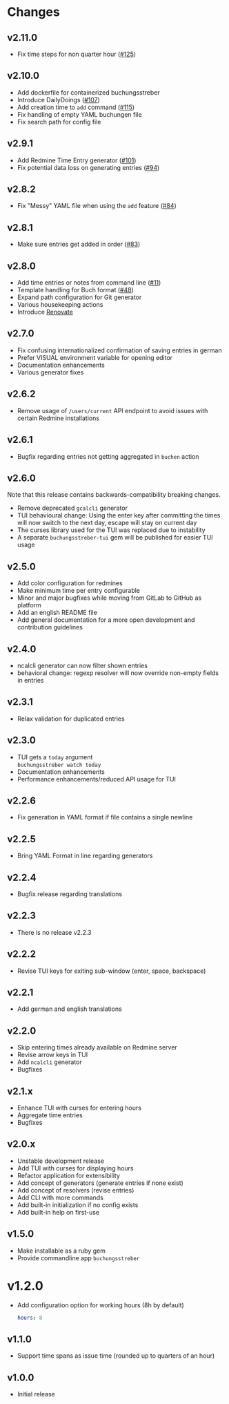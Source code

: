 Changes
=======

## v2.11.0

* Fix time steps for non quarter hour ([#125](https://github.com/synyx/buchungsstreber/pull/125))

## v2.10.0

* Add dockerfile for containerized buchungsstreber
* Introduce DailyDoings ([#107](https://github.com/synyx/buchungsstreber/issues/107))
* Add creation time to `add` command ([#115](https://github.com/synyx/buchungsstreber/issues/115))
* Fix handling of empty YAML buchungen file
* Fix search path for config file

## v2.9.1

* Add Redmine Time Entry generator ([#101](https://github.com/synyx/buchungsstreber/issues/101))
* Fix potential data loss on generating entries ([#94](https://github.com/synyx/buchungsstreber/issues/94))

## v2.8.2

* Fix "Messy" YAML file when using the `add` feature ([#84](https://github.com/synyx/buchungsstreber/issues/84))

## v2.8.1

* Make sure entries get added in order ([#83](https://github.com/synyx/buchungsstreber/issues/83))

## v2.8.0

* Add time entries or notes from command line ([#11](https://github.com/synyx/buchungsstreber/issues/11))
* Template handling for Buch format ([#48](https://github.com/synyx/buchungsstreber/issues/48))
* Expand path configuration for Git generator
* Various housekeeping actions
* Introduce [Renovate](https://togithub.com/renovatebot/renovate)

## v2.7.0

* Fix confusing internationalized confirmation of saving entries in german
* Prefer VISUAL environment variable for opening editor
* Documentation enhancements
* Various generator fixes

## v2.6.2

* Remove usage of `/users/current` API endpoint to avoid issues with
  certain Redmine installations

## v2.6.1

* Bugfix regarding entries not getting aggregated in `buchen` action

## v2.6.0

Note that this release contains backwards-compatibility breaking changes.

* Remove deprecated `gcalcli` generator
* TUI behavioural change: Using the enter key after committing the times will
  now switch to the next day, escape will stay on current day
* The curses library used for the TUI was replaced due to instability
* A separate `buchungsstreber-tui` gem will be published for easier TUI usage

## v2.5.0

* Add color configuration for redmines
* Make minimum time per entry configurable
* Minor and major bugfixes while moving from GitLab to GitHub as platform
* Add an english README file
* Add general documentation for a more open development and contribution guidelines

## v2.4.0

* ncalcli generator can now filter shown entries
* behavioral change:  regexp resolver will now override non-empty fields in entries

## v2.3.1

* Relax validation for duplicated entries

## v2.3.0

* TUI gets a `today` argument  
  `buchungsstreber watch today`
* Documentation enhancements
* Performance enhancements/reduced API usage for TUI

## v2.2.6

* Fix generation in YAML format if file contains a single newline

## v2.2.5

* Bring YAML Format in line regarding generators

## v2.2.4

* Bugfix release regarding translations

## v2.2.3

* There is no release v2.2.3

## v2.2.2

* Revise TUI keys for exiting sub-window (enter, space, backspace)

## v2.2.1

* Add german and english translations

## v2.2.0

* Skip entering times already available on Redmine server
* Revise arrow keys in TUI
* Add `ncalcli` generator
* Bugfixes

## v2.1.x

* Enhance TUI with curses for entering hours
* Aggregate time entries
* Bugfixes

## v2.0.x

* Unstable development release
* Add TUI with curses for displaying hours
* Refactor application for extensibility
* Add concept of generators (generate entries if none exist)
* Add concept of resolvers (revise entries)
* Add CLI with more commands
* Add built-in initialization if no config exists
* Add built-in help on first-use

## v1.5.0

* Make installable as a ruby gem
* Provide commandline app `buchungsstreber`

# v1.2.0

* Add configuration option for working hours (8h by default)
    ```yaml
    hours: 8
    ```

## v1.1.0

* Support time spans as issue time (rounded up to quarters of an hour)

## v1.0.0

* Initial release
